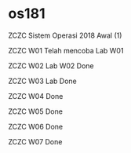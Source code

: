 # os181
ZCZC Sistem Operasi 2018 Awal (1)

ZCZC W01 Telah mencoba Lab W01

ZCZC W02 Lab W02 Done

ZCZC W03 Lab Done

ZCZC W04 Done

ZCZC W05 Done

ZCZC W06 Done

ZCZC W07 Done
